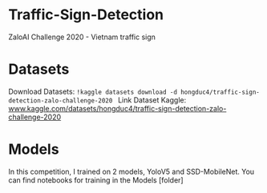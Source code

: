 # Traffic-Sign-Detection
ZaloAI Challenge 2020 - Vietnam traffic sign


# Datasets
Download Datasets: ```!kaggle datasets download -d hongduc4/traffic-sign-detection-zalo-challenge-2020 ```
Link Dataset Kaggle: www.kaggle.com/datasets/hongduc4/traffic-sign-detection-zalo-challenge-2020

# Models
In this competition, I trained on 2 models, YoloV5 and SSD-MobileNet. You can find notebooks for training in the Models [folder]
